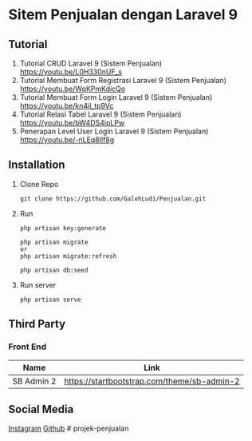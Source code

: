 # Sitem Penjualan dengan Laravel 9

## Tutorial
1. Tutorial CRUD Laravel 9 (Sistem Penjualan)
   <https://youtu.be/L0H330nUF_s>
2. Tutorial Membuat Form Registrasi Laravel 9 (Sistem Penjualan)
   <https://youtu.be/WqKPmKdicQo>
3. Tutorial Membuat Form Login Laravel 9 (Sistem Penjualan)
   <https://youtu.be/kn4il_tp9Vc>
4. Tutorial Relasi Tabel Laravel 9 (Sistem Penjualan)
   <https://youtu.be/bW4DS4ipLPw>
5. Penerapan Level User Login Laravel 9 (Sistem Penjualan)
   <https://youtu.be/-nLEq8Ilf8g>

## Installation
1. Clone Repo
    ```console
    git clone https://github.com/GalehLudi/Penjualan.git
    ```

2. Run
   ```console
   php artisan key:generate
   ```
   ```console
   php artisan migrate
   or
   php artisan migrate:refresh
   ```
   ```console
   php artisan db:seed
   ```

3. Run server
   ```console
   php artisan serve
   ```

## Third Party
### Front End
| Name       | Link                                          |
| ---------- | --------------------------------------------- |
| SB Admin 2 | <https://startbootstrap.com/theme/sb-admin-2> |

## Social Media
[Instagram](https://instagram.com/galehludi)
[Github](https://github.com/GalehLudi)
#   p r o j e k - p e n j u a l a n  
 